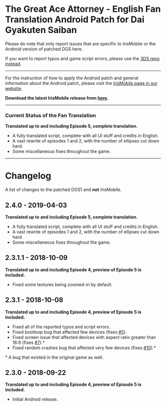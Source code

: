 The Great Ace Attorney - English Fan Translation Android Patch for Dai Gyakuten Saiban
============================

Please do note that only report issues that are specific to IrisMobile or the Android version of patched DGS here.

If you want to report typos and game script errors, please use the [3DS repo instead](https://github.com/ScarletStudy/DGS1-3DS-Release).

----

For the instruction of how to apply the Android patch and general information about the Android patch, please visit the [IrisMobile page in our website](https://scarletstudy.gq/irismobile/).

**Download the latest IrisMobile release from [here](https://github.com/ScarletStudy/DGS1-Android-Release/releases/download/1.1/gq.scarletstudy.irismobile.apk).**

---

### Current Status of the Fan Translation

**Translated up to and including Episode 5, complete translation.**

* A fully translated script, complete with all UI stuff and credits in English.
* A vast rewrite of episodes 1 and 2, with the number of ellipses cut down hard.
* Some miscellaneous fixes throughout the game.

---

# Changelog
A list of changes to the patched DGS1 and **not** IrisMobile.

## 2.4.0 - 2019-04-03

**Translated up to and including Episode 5, complete translation.**

* A fully translated script, complete with all UI stuff and credits in English.
* A vast rewrite of episodes 1 and 2, with the number of ellipses cut down hard.
* Some miscellaneous fixes throughout the game.

## 2.3.1.1 - 2018-10-09

**Translated up to and including Episode 4, preview of Episode 5 is included.**

* Fixed some textures being zoomed-in by default.

## 2.3.1 - 2018-10-08

**Translated up to and including Episode 4, preview of Episode 5 is included.**

* Fixed all of the reported typos and script errors.
* Fixed bootloop bug that affected few devices (fixes [#5](https://github.com/ScarletStudy/DGS1-Android-Release/issues/5)).
* Fixed screen issue that affected devices with aspect ratio greater than 16:9 (fixes [#7](https://github.com/ScarletStudy/DGS1-Android-Release/issues/7)).*
* Fixed random crashes bug that affected very few devices (fixes [#10](https://github.com/ScarletStudy/DGS1-Android-Release/issues/10)).*

\* A bug that existed in the original game as well.

## 2.3.0 - 2018-09-22

**Translated up to and including Episode 4, preview of Episode 5 is included.**

* Initial Android release.
